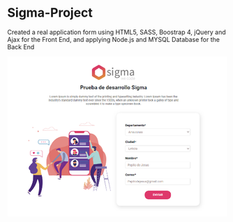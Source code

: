# Sigma-Project

Created a real application form using HTML5, SASS, Boostrap 4, jQuery and Ajax for the Front End, and applying Node.js and MYSQL Database for the Back End

![alt text](https://github.com/omarcv07/Sigma-Project/blob/master/Sigma-project.png)

